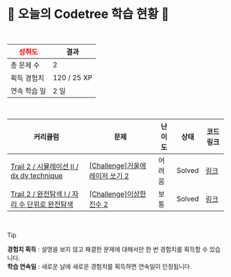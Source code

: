 # 🌲 오늘의 Codetree 학습 현황 🌲

<br />

| <span style="color:red;display:block;text-align:center;"> **성취도**</span> | 결과 |
|---|---|
| 총 문제 수 | 2 |
| 획득 경험치 | 120 / 25 XP |
| 연속 학습 일 | 2 일 |

<br />

|커리큘럼|문제|난이도|상태|코드 링크|
|---|---|---|---|---|
|[Trail 2 / 시뮬레이션 II / dx dy technique](https://www.codetree.ai/trail-info/novice-mid/)|[[Challenge]거울에 레이저 쏘기 2](https://www.codetree.ai/trails/complete/curated-cards/challenge-shoot-a-laser-in-the-mirror-2/)|어려움|Solved|[링크](https://github.com/HwangHyeonseok/CodingTest_codetree/blob/main/250307/%EA%B1%B0%EC%9A%B8%EC%97%90%20%EB%A0%88%EC%9D%B4%EC%A0%80%20%EC%8F%98%EA%B8%B0%202/shoot-a-laser-in-the-mirror-2.java)|
|[Trail 2 / 완전탐색 I / 자리 수 단위로 완전탐색](https://www.codetree.ai/trail-info/novice-mid/)|[[Challenge]이상한 진수 2](https://www.codetree.ai/trails/complete/curated-cards/challenge-awkward-digits-2/)|보통|Solved|[링크](https://github.com/HwangHyeonseok/CodingTest_codetree/blob/main/250307/%EC%9D%B4%EC%83%81%ED%95%9C%20%EC%A7%84%EC%88%98%202/awkward-digits-2.java)|


<br />

> [!TIP]
> **경험치 획득** : 설명을 보지 않고 해결한 문제에 대해서만 한 번 경험치를 획득할 수 있습니다.  
> **학습 연속일** : 새로운 날에 새로운 경험치를 획득하면 연속일이 인정됩니다.

